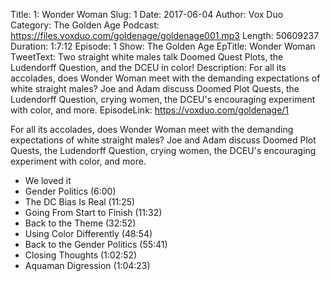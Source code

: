 Title: 1: Wonder Woman
Slug: 1
Date: 2017-06-04
Author: Vox Duo
Category: The Golden Age
Podcast: https://files.voxduo.com/goldenage/goldenage001.mp3
Length: 50609237
Duration: 1:7:12
Episode: 1
Show: The Golden Age
EpTitle: Wonder Woman
TweetText: Two straight white males talk Doomed Quest Plots, the Ludendorff Question, and the DCEU in color!
Description: For all its accolades, does Wonder Woman meet with the demanding expectations of white straight males? Joe and Adam discuss Doomed Plot Quests, the Ludendorff Question, crying women, the DCEU's encouraging experiment with color, and more.
EpisodeLink: https://voxduo.com/goldenage/1

For all its accolades, does Wonder Woman meet with the demanding expectations of white straight males? Joe and Adam discuss Doomed Plot Quests, the Ludendorff Question, crying women, the DCEU's encouraging experiment with color, and more.


- We loved it
- Gender Politics (6:00)
- The DC Bias Is Real (11:25)
- Going From Start to Finish (11:32)
- Back to the Theme (32:52)
- Using Color Differently (48:54)
- Back to the Gender Politics (55:41)
- Closing Thoughts (1:02:52)
- Aquaman Digression (1:04:23)
